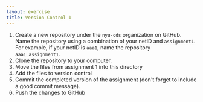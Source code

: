 ```yaml
---
layout: exercise
title: Version Control 1
---
```


1. Create a new repository under the `nyu-cds` organization on GitHub. Name the 
   repository using a combination of your netID and `assignment1`. For example,
   if your netID is `aaa1`, name the repository `aaa1_assignment1`.
2. Clone the repository to your computer.
3. Move the files from assignment 1 into this directory
4. Add the files to version control
5. Commit the completed version of the assignment (don't forget to include a
   good commit message).
6. Push the changes to GitHub

